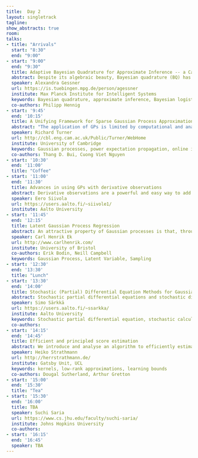 ```yaml
---
title:  Day 2
layout: singletrack
tagline:
show_abstracts: true
room:
talks:
- title: "Arrivals"
  start: "8:30"
  end: "9:00"
- start: "9:00"
  end: "9:30"
  title: Adaptive Bayesian Quadrature for Approximate Inference -- a Case Study
  abstract: Despite its algebraic beauty, Bayesian quadrature (BQ) has found little practical use in machine learning. This is due to its cubic computational cost in the number of design points, and the fact that GP-based BQ does not scale to high-dimensional tasks. So what is necessary to make Bayesian integration a useable tool for approximate inference? I will report on an ongoing study that specifically targets GP binary classification (Bayesian logistic regression). In this concrete application, a nonlinearly-warped GP prior that gives rise to an adaptive BQ scheme, combined with careful algorithmic design, can make BQ practicable even for high-dimensional integration problems.
  speaker: Alexandra Gessner
  url: https://is.tuebingen.mpg.de/person/agessner
  institute: Max Planck Institute for Intelligent Systems
  keywords: Bayesian quadrature, approximate inference, Bayesian logistic regression
  co-authors: Philipp Hennig
- start: '9:45'
  end: '10:15'
  title: A Unifying Framework for Sparse Gaussian Process Approximation using Power Expectation Propagation
  abstract: "The application of GPs is limited by computational and analytical intractabilities that arise when data are sufficiently numerous or when employing non-Gaussian models. A wealth of GP approximation schemes have been developed over the last 15 years to address these key limitations. Many of these schemes employ a small set of pseudo data points to summarise the actual data. We have developed a new pseudo-point approximation framework using Power Expectation Propagation (Power EP) that unifies a large number of these pseudo-point approximations. The new framework is built on standard methods for approximate inference (variational free-energy, EP and power EP methods) rather than employing approximations to the probabilistic generative model itself. In this way all of approximation is performed at `inference time' rather than at `modelling time' resolving awkward philosophical and empirical questions that trouble previous approaches. Crucially, we demonstrate that the new framework includes new pseudo-point approximation methods that outperform current approaches on regression, classification and state space modelling tasks in batch and online settings."
  speaker: Richard Turner
  url: http://cbl.eng.cam.ac.uk/Public/Turner/WebHome
  institute: University of Cambridge
  keywords: Gaussian processes, power expectation propagation, online inference
  co-authors: Thang D. Bui, Cuong Viet Nguyen
- start: '10:30'
  end: '11:00'
  title: "Coffee"
- start: '11:00'
  end: '11:30'
  title: Advances in using GPs with derivative observations
  abstract: Derivative observations are a powerful and easy way to add information to GPs. However, they are not used as much as they could be. Our recent research has found several ways of how derivatives can be used to make GPs even more powerful, even if the derivatives can not be observed. In this talk I will discuss how derivative information can efficiently be used to detect monotonic functions, how it can help in finding minimum energy paths for physicists and how it can be used in Bayesian Optimization to reduce the number of acquisitions. Last we shortly discuss how the advances in EP methods allow us to scale the methods to even larger data sets.
  speaker: Eero Siivola
  url: https://users.aalto.fi/~siivole1/
  institute: Aalto University
- start: '11:45'
  end: '12:15'
  title: Latent Gaussian Process Regression
  abstract: An attractive property of Gaussian processes is that, through very simple means, it is possible to formulate priors that are both interpretable and expressive. Examples are covariance functions, such as the squared exponential, which with a single parameter encode a global smoothness structure. However, for many types of data these global assumptions are not valid.  When moving from modelling stationary to non-stationary covariances, the prior assumption changes from that of a global structure to one of input dependent, local structures. In this talk I will show how one can learn such functions by extending the input space by a latent variable. To learn this model we need to marginalise over this latent space something which is analytically intractable. We will show how one can combine the traditional variational learning of GP-LVMs with a simple sampling based approach to learn models which are capable of modelling non-stationary and multi-modal functions.
  speaker: Carl Henrik Ek
  url: http://www.carlhenrik.com/
  institute: University of Bristol
  co-authors: Erik Bodin, Neill Campbell
  keywords: Gaussian Process, Latent Variable, Sampling
- start: '12:30'
  end: '13:30'
  title: "Lunch"
- start: '13:30'
  end: '14:00'
  title: Stochastic (Partial) Differential Equation Methods for Gaussian Processes
  abstract: Stochastic partial differential equations and stochastic differential equations can be seen as alternatives to kernels in representation of Gaussian processes in machine learning and inverse problems. Linear operator equations correspond to spatial kernels, and temporal kernels are equivalent to linear Ito stochastic differential equations. The differential equation representations allow for the use of differential equation numerical methods on Gaussian processes. For example, finite-differences, finite elements, basis function methods, and Galerkin methods can be used. In temporal and spatio-temporal case we can use linear-time Kalman filter and smoother approaches.
  speaker: Simo Särkkä
  url: https://users.aalto.fi/~ssarkka/
  institute: Aalto University
  keywords: Stochastic partial differential equation, stochastic calculus, random field
  co-authors:
- start: '14:15'
  end: '14:45'
  title: Efficient and principled score estimation
  abstract: We introduce and analyse an algorithm to efficiently estimate a dataset's score function, i.e the derivative of the log-density. Our work builds on a recently proposed score-matching estimator for an infinite dimensional exponential family model in a reproducing kernel Hilbert space. To overcome the estimator's prohibitive computational costs, cubic in both dimensions D and samples N, we apply the Nyström method':' by representing the solution to the estimation problem using only a sub-sample of all data, we significantly reduce run-time and memory usage. We present initial and promising work towards both consistency of the approximate estimator and generalisation error analysis for the random design setting, using ideas from recent theoretical breakthroughs for Nyström kernel least-squares. We compare our method to the popular de-noising autoencoder and previous approximations of the kernel model. In addition to the lack of theoretical analysis of the auto-encoder methods, an empirical comparison shows that our estimator performs favourably':' it is more data-efficient, has fewer parameters which can be tuned in a principled way, and behaves outside the range of the training data.
  speaker: Heiko Strathmann
  url: http://herrstrathmann.de/
  institute: Gatsby Unit, UCL
  keywords: kernels, low-rank approximations, learning bounds
  co-authors: Dougal Sutherland, Arthur Gretton
- start: '15:00'
  end: '15:30'
  title: "Tea"
- start: '15:30'
  end: '16:00'
  title: TBA
  speaker: Suchi Saria
  url: https://www.cs.jhu.edu/faculty/suchi-saria/
  institute: Johns Hopkins University
  co-authors:
- start: '16:15'
  end: '16:45'
  speaker: TBA
---
```

